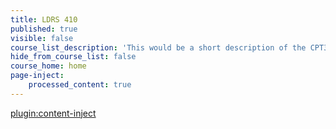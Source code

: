 ```yaml
---
title: LDRS 410
published: true
visible: false
course_list_description: 'This would be a short description of the CPT364 course.'
hide_from_course_list: false
course_home: home
page-inject:
    processed_content: true
---
```


[plugin:content-inject](/cpt364/home/_important-reminders)
